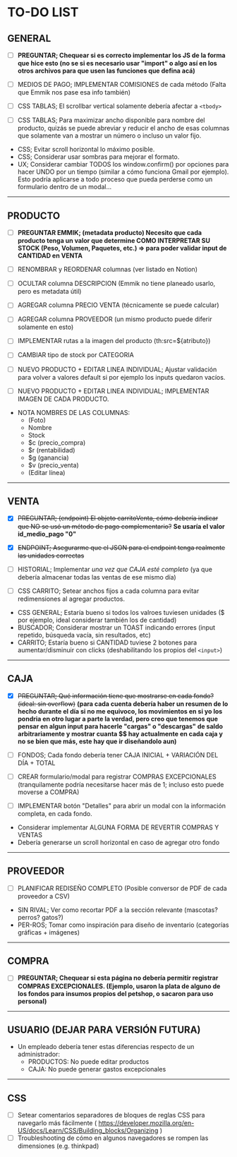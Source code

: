# TO-DO LIST

##  GENERAL

- [ ] **PREGUNTAR; Chequear si es correcto implementar los JS de la forma que hice esto (no se si es necesario usar "import" o algo así en los otros archivos para que usen las funciones que defina acá)**

- [ ] MEDIOS DE PAGO; IMPLEMENTAR COMISIONES de cada método (Falta que Emmik nos pase esa info también)
- [ ] CSS TABLAS; El scrollbar vertical solamente debería afectar a `<tbody>`
- [ ] CSS TABLAS; Para maximizar ancho disponible para nombre del producto, quizás se puede abreviar y reducir el ancho de esas columnas que solamente van a mostrar un número o incluso un valor fijo.

* CSS; Evitar scroll horizontal lo máximo posible.
* CSS; Considerar usar sombras para mejorar el formato.
* UX; Considerar cambiar TODOS los window.confirm() por opciones para hacer UNDO por un tiempo (similar a cómo funciona Gmail por ejemplo). Esto podría aplicarse a todo proceso que pueda perderse como un formulario dentro de un modal...

---

##  PRODUCTO

- [ ] **PREGUNTAR EMMIK; (metadata producto) Necesito que cada producto tenga un valor que determine COMO INTERPRETAR SU STOCK (Peso, Volumen, Paquetes, etc.) => para poder validar input de CANTIDAD en VENTA**

- [ ] RENOMBRAR y REORDENAR columnas (ver listado en Notion)
- [ ] OCULTAR columna DESCRIPCION (Emmik no tiene planeado usarlo, pero es metadata útil)
- [ ] AGREGAR columna PRECIO VENTA (técnicamente se puede calcular)
- [ ] AGREGAR columna PROVEEDOR (un mismo producto puede diferir solamente en esto)
- [ ] IMPLEMENTAR rutas a la imagen del producto (th:src=${atributo})
- [ ] CAMBIAR tipo de stock por CATEGORIA

- [ ] NUEVO PRODUCTO + EDITAR LINEA INDIVIDUAL; Ajustar validación para volver a valores default si por ejemplo los inputs quedaron vacíos.
- [ ] NUEVO PRODUCTO + EDITAR LINEA INDIVIDUAL; IMPLEMENTAR IMAGEN DE CADA PRODUCTO.

* NOTA NOMBRES DE LAS COLUMNAS:
    -   (Foto)
    -   Nombre
    -   Stock
    -   $c (precio_compra)
    -   $r (rentabilidad)
    -   $g (ganancia)
    -   $v (precio_venta)
    -   (Editar línea)

---

##  VENTA

- [x] ~~PREGUNTAR; (endpoint) El objeto carritoVenta, cómo debería indicar que NO se usó un método de pago complementario?~~ **Se usaría el valor id_medio_pago "0"**

- [x] ~~ENDPOINT; Asegurarme que el JSON para el endpoint tenga realmente las unidades correctas~~
- [ ] HISTORIAL; Implementar *una vez que CAJA esté completo* (ya que debería almacenar todas las ventas de ese mismo día)
- [ ] CSS CARRITO; Setear anchos fijos a cada columna para evitar redimensiones al agregar productos.

* CSS GENERAL; Estaría bueno si todos los valroes tuviesen unidades ($ por ejemplo, ideal considerar también los de cantidad)
* BUSCADOR; Considerar mostrar un TOAST indicando errores (input repetido, búsqueda vacía, sin resultados, etc)
* CARRITO; Estaría bueno si CANTIDAD tuviese 2 botones para aumentar/disminuir con clicks (deshabilitando los propios del `<input>`)

---

##  CAJA

- [x] ~~PREGUNTAR; Qué información tiene que mostrarse en cada fondo? (ideal: sin overflow)~~ **(para cada cuenta debería haber un resumen de lo hecho durante el día si no me equivoco, los movimientos en si yo los pondria en otro lugar a parte la verdad, pero creo que tenemos que pensar en algun input para hacerle "cargas" o "descargas" de saldo arbitrariamente y mostrar cuanta $$ hay actualmente en cada caja y no se bien que más, este hay que ir diseñandolo aun)**

- [ ] FONDOS; Cada fondo debería tener CAJA INICIAL + VARIACIÓN DEL DÍA + TOTAL
- [ ] CREAR formulario/modal para registrar COMPRAS EXCEPCIONALES (tranquilamente podría necesitarse hacer más de 1; incluso esto puede moverse a COMPRA)
- [ ] IMPLEMENTAR botón "Detalles" para abrir un modal con la información completa, en cada fondo.

* Considerar implementar ALGUNA FORMA DE REVERTIR COMPRAS Y VENTAS
* Debería generarse un scroll horizontal en caso de agregar otro fondo

---

##  PROVEEDOR

- [ ] PLANIFICAR REDISEÑO COMPLETO (Posible conversor de PDF de cada proveedor a CSV)

* SIN RIVAL; Ver como recortar PDF a la sección relevante (mascotas? perros? gatos?)
* PER-ROS; Tomar como inspiración para diseño de inventario (categorías gráficas + imágenes)

---

##  COMPRA

- [ ] **PREGUNTAR; Chequear si esta página no debería permitir registrar COMPRAS EXCEPCIONALES. (Ejemplo, usaron la plata de alguno de los fondos para insumos propios del petshop, o sacaron para uso personal)**

---
    
##  USUARIO (DEJAR PARA VERSIÓN FUTURA)

*   Un empleado debería tener estas diferencias respecto de un administrador:
    -   PRODUCTOS: No puede editar productos
    -   CAJA: No puede generar gastos excepcionales

---

##  CSS

- [ ] Setear comentarios separadores de bloques de reglas CSS para navegarlo más fácilmente ( https://developer.mozilla.org/en-US/docs/Learn/CSS/Building_blocks/Organizing )
- [ ] Troubleshooting de cómo en algunos navegadores se rompen las dimensiones (e.g. thinkpad)